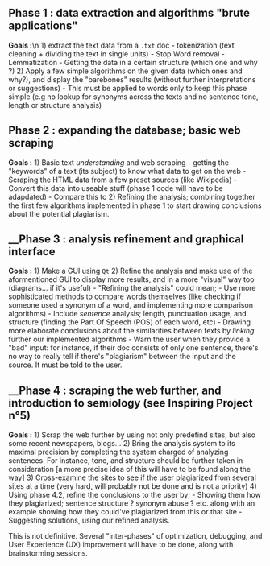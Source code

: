 ## __Phase 1 : data extraction and algorithms "brute applications"__
__Goals :__\n
        1) extract the text data from a `.txt` doc
            - tokenization (text cleaning + dividing the text in single units)
            - Stop Word removal
            - Lemmatization
            - Getting the data in a certain structure (which one and why ?)
        2) Apply a few simple algorithms on the given data (which ones and why?), and display the "barebones" results (without further interpretations or suggestions)
            - This must be applied to words only to keep this phase simple (e.g no lookup for synonyms across the texts and no sentence tone, length or structure analysis)
            
## __Phase 2 : expanding the database; basic web scraping__
__Goals :__
        1) Basic text *understanding* and web scraping
            - getting the "keywords" of a text (its subject) to know what data to get on the web
            - Scraping the HTML data from a few preset sources (like Wikipedia)
            - Convert this data into useable stuff (phase 1 code will have to be adapdated)
            - Compare this to 
        2) Refining the analysis; combining together the first few algorithms implemented in phase 1 to start drawing conclusions about the potential plagiarism.
        
## __Phase 3 : analysis refinement and graphical interface
__Goals :__
        1) Make a GUI using `Qt`
        2) Refine the analysis and make use of the aformentioned GUI to display more results, and in a more "visual" way too (diagrams... if it's useful)
            - "Refining the analysis" could mean;
                - Use more sophisticated methods to compare words themselves (like checking if someone used a synonym of a word, and implementing more comparison algorithms)
                - Include *sentence* analysis; length, punctuation usage, and structure (finding the Part Of Speech (POS) of each word, etc)
                - Drawing more elaborate conclusions about the similarities between texts by *linking* further our implemented algorithms
                - Warn the user when they provide a "bad" input: for instance, if their doc consists of only one sentence, there's no way to really tell if there's "plagiarism" between the input and the source. It must be told to the user.

## __Phase 4 : scraping the web further, and introduction to semiology (see Inspiring Project n°5)
__Goals :__
        1) Scrap the web further by using not only predefind sites, but also some recent newspapers, blogs...
        2) Bring the analysis system to its maximal precision by completing the system charged of analyzing sentences. For instance, tone, and structure should be further taken in consideration [a more precise idea of this will have to be found along the way]
        3) Cross-examine the sites to see if the user plagiarized from several sites at a time (very hard, will probably not be done and is not a priority)
        4) Using phase 4.2, refine the conclusions to the user by;
            - Showing them how they plagiarized; sentence structure ? synonym abuse ? etc. along with an example showing how they could've plagiarized from this or that site
            - Suggesting solutions, using our refined analysis.
            
This is not definitive. Several "inter-phases" of optimization, debugging, and User Experience (UX) improvement will have to be done, along with brainstorming sessions.
